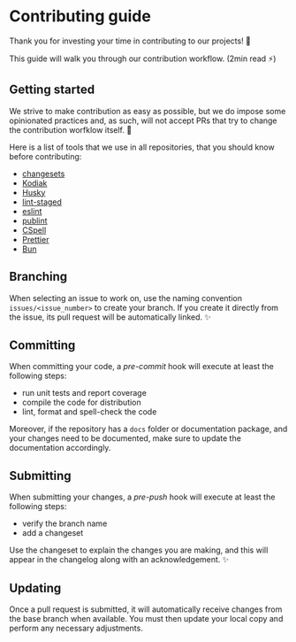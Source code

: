 # Contributing guide <!-- omit in toc -->

Thank you for investing your time in contributing to our projects! :tada:

This guide will walk you through our contribution workflow. (2min read :zap:)

## Getting started

We strive to make contribution as easy as possible, but we do impose some opinionated practices and,
as such, will not accept PRs that try to change the contribution worfklow itself. :no_entry_sign:

Here is a list of tools that we use in all repositories, that you should know before contributing:

- [changesets](https://github.com/changesets/changesets)
- [Kodiak](https://kodiakhq.com/docs/quickstart)
- [Husky](https://typicode.github.io/husky)
- [lint-staged](https://github.com/lint-staged/lint-staged)
- [eslint](https://eslint.org/)
- [publint](https://publint.dev/)
- [CSpell](https://cspell.org/)
- [Prettier](https://prettier.io/)
- [Bun](https://bun.sh/docs)

## Branching

When selecting an issue to work on, use the naming convention `issues/<issue_number>` to create your branch.
If you create it directly from the issue, its pull request will be automatically linked. :sparkles:

## Committing

When committing your code, a _pre-commit_ hook will execute at least the following steps:

- run unit tests and report coverage
- compile the code for distribution
- lint, format and spell-check the code

Moreover, if the repository has a `docs` folder or documentation package, and your changes need to be documented,
make sure to update the documentation accordingly.

## Submitting

When submitting your changes, a _pre-push_ hook will execute at least the following steps:

- verify the branch name
- add a changeset

Use the changeset to explain the changes you are making, and this will appear in the changelog along with an acknowledgement. :sparkles:

## Updating

Once a pull request is submitted, it will automatically receive changes from the base branch when available.
You must then update your local copy and perform any necessary adjustments.
